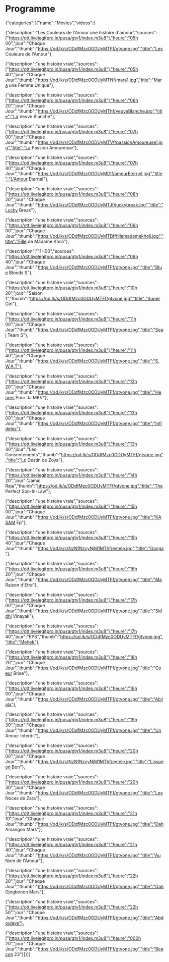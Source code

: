 # Programme
{"categories":[{"name":"Movies","videos":[

{"description":"Les Couleurs de l'Amour une histoire d'amour","sources":["https://ott.livelegitpro.in/pusa/gtv1/index.m3u8"],"heure":"05h 00","jour":"Chaque Jour","thumb":"https://od.lk/s/ODdfMzc0ODUyMTFf/gtvone.jpg","title":"Les Couleurs de l'Amour"},

{"description":"une histoire vraie","sources":["https://ott.livelegitpro.in/pusa/gtv1/index.m3u8"],"heure":"05h 40","jour":"Chaque Jour","thumb":"https://od.lk/s/ODdfMzc0ODUyMTNf/mara1.jpg","title":"Mara une Femme Unique"},

{"description":"une histoire vraie","sources":["https://ott.livelegitpro.in/pusa/gtv1/index.m3u8"],"heure":"06h 20","jour":"Chaque Jour","thumb":"https://od.lk/s/ODdfMzc0ODUyMThf/veuveBlanche.jpg","title":"La Veuve Blanche"},

{"description":"une histoire vraie","sources":["https://ott.livelegitpro.in/pusa/gtv1/index.m3u8"],"heure":"07h 00","jour":"Chaque Jour","thumb":"https://od.lk/s/ODdfMzc0ODUyMTVf/passionAmoureuse1.jpg","title":"La Passion Amoureuse"},

{"description":"une histoire vraie","sources":["https://ott.livelegitpro.in/pusa/gtv1/index.m3u8"],"heure":"07h 40","jour":"Chaque Jour","thumb":"https://od.lk/s/ODdfMzc0ODUyMDlf/amourEternel.jpg","title":"L'Amour Eternel"},

{"description":"une histoire vraie","sources":["https://ott.livelegitpro.in/pusa/gtv1/index.m3u8"],"heure":"08h 20","jour":"Chaque Jour","thumb":"https://od.lk/s/ODdfMzc0ODUyMTJf/luckybreak.jpg","title":"Lucky Break"},

{"description":"une histoire vraie","sources":["https://ott.livelegitpro.in/pusa/gtv1/index.m3u8"],"heure":"09h 00","jour":"Chaque Jour","thumb":"https://od.lk/s/ODdfMzc0ODUyMTBf/fillemadamekholi.jpg","title":"Fille de Madame Kholi"},

{"description":"11H00","sources":["https://ott.livelegitpro.in/pusa/gtv1/index.m3u8"],"heure":"09h 40","jour":"Chaque Jour","thumb":"https://od.lk/s/ODdfMzc0ODUyMTFf/gtvone.jpg","title":"Blue Bloods S"},

{"description":"une histoire vraie","sources":["https://ott.livelegitpro.in/pusa/gtv1/index.m3u8"],"heure":"10h 20","jour":"Saison 1","thumb":"https://od.lk/s/ODdfMzc0ODUyMTFf/gtvone.jpg","title":"Super Girl"},

{"description":"une histoire vraie","sources":["https://ott.livelegitpro.in/pusa/gtv1/index.m3u8"],"heure":"11h 00","jour":"Chaque Jour","thumb":"https://od.lk/s/ODdfMzc0ODUyMTFf/gtvone.jpg","title":"Seal Team S"},

{"description":"une histoire vraie","sources":["https://ott.livelegitpro.in/pusa/gtv1/index.m3u8"],"heure":"11h 40","jour":"Chaque Jour","thumb":"https://od.lk/s/ODdfMzc0ODUyMTFf/gtvone.jpg","title":"S.W.A.T"},

{"description":"une histoire vraie","sources":["https://ott.livelegitpro.in/pusa/gtv1/index.m3u8"],"heure":"12h 20","jour":"Chaque Jour","thumb":"https://od.lk/s/ODdfMzc0ODUyMTFf/gtvone.jpg","title":"Heures Pour JJ MKV"},

{"description":"une histoire vraie","sources":["https://ott.livelegitpro.in/pusa/gtv1/index.m3u8"],"heure":"13h 00","jour":"Chaque Jour","thumb":"https://od.lk/s/ODdfMzc0ODUyMTFf/gtvone.jpg","title":"Infideles"},

{"description":"une histoire vraie","sources":["https://ott.livelegitpro.in/pusa/gtv1/index.m3u8"],"heure":"13h 40","jour":"Les Consentements","thumb":"https://od.lk/s/ODdfMzc0ODUyMTFf/gtvone.jpg","title":"Le Destin de Zoya"},

{"description":"une histoire vraie","sources":["https://ott.livelegitpro.in/pusa/gtv1/index.m3u8"],"heure":"14h 20","jour":"Jamai Raja","thumb":"https://od.lk/s/ODdfMzc0ODUyMTFf/gtvone.jpg","title":"The Perfect Son-In-Law"},

{"description":"une histoire vraie","sources":["https://ott.livelegitpro.in/pusa/gtv1/index.m3u8"],"heure":"15h 00","jour":"Chaque Jour","thumb":"https://od.lk/s/ODdfMzc0ODUyMTFf/gtvone.jpg","title":"KASAM Ep"},

{"description":"une histoire vraie","sources":["https://ott.livelegitpro.in/pusa/gtv1/index.m3u8"],"heure":"15h 40","jour":"Chaque Jour","thumb":"https://od.lk/s/NzNfNzcyNjM1MThf/evtele.jpg","title":"Ganga"},

{"description":"une histoire vraie","sources":["https://ott.livelegitpro.in/pusa/gtv1/index.m3u8"],"heure":"16h 20","jour":"Chaque Jour","thumb":"https://od.lk/s/ODdfMzc0ODUyMTFf/gtvone.jpg","title":"Ma Raison d'Etre"},

{"description":"une histoire vraie","sources":["https://ott.livelegitpro.in/pusa/gtv1/index.m3u8"],"heure":"17h 00","jour":"Chaque Jour","thumb":"https://od.lk/s/ODdfMzc0ODUyMTFf/gtvone.jpg","title":"Siddhi Vinayak"},

{"description":"une histoire vraie","sources":["https://ott.livelegitpro.in/pusa/gtv1/index.m3u8"],"heure":"17h 40","jour":"EPS","thumb":"https://od.lk/s/ODdfMzc0ODUyMTFf/gtvone.jpg","title":"Mehek"},

{"description":"une histoire vraie","sources":["https://ott.livelegitpro.in/pusa/gtv1/index.m3u8"],"heure":"18h 20","jour":"Chaque Jour","thumb":"https://od.lk/s/ODdfMzc0ODUyMTFf/gtvone.jpg","title":"Coeur Brise"},

{"description":"une histoire vraie","sources":["https://ott.livelegitpro.in/pusa/gtv1/index.m3u8"],"heure":"19h 00","jour":"Chaque Jour","thumb":"https://od.lk/s/ODdfMzc0ODUyMTFf/gtvone.jpg","title":"Abilala"},

{"description":"une histoire vraie","sources":["https://ott.livelegitpro.in/pusa/gtv1/index.m3u8"],"heure":"19h 30","jour":"Chaque Jour","thumb":"https://od.lk/s/ODdfMzc0ODUyMTFf/gtvone.jpg","title":"Un Amour Interdit"},

{"description":"une histoire vraie","sources":["https://ott.livelegitpro.in/pusa/gtv1/index.m3u8"],"heure":"20h 00","jour":"Chaque Jour","thumb":"https://od.lk/s/NzNfNzcyNjM1MThf/evtele.jpg","title":"Lissanon Bon"},

{"description":"une histoire vraie","sources":["https://ott.livelegitpro.in/pusa/gtv1/index.m3u8"],"heure":"20h 30","jour":"Chaque Jour","thumb":"https://od.lk/s/ODdfMzc0ODUyMTFf/gtvone.jpg","title":"Les Noces de Zara"},

{"description":"une histoire vraie","sources":["https://ott.livelegitpro.in/pusa/gtv1/index.m3u8"],"heure":"21h 10","jour":"Chaque Jour","thumb":"https://od.lk/s/ODdfMzc0ODUyMTFf/gtvone.jpg","title":"Dah Amangon Mars"},

{"description":"une histoire vraie","sources":["https://ott.livelegitpro.in/pusa/gtv1/index.m3u8"],"heure":"21h 40","jour":"Chaque Jour","thumb":"https://od.lk/s/ODdfMzc0ODUyMTFf/gtvone.jpg","title":"Au Nom de l'Amour"},

{"description":"une histoire vraie","sources":["https://ott.livelegitpro.in/pusa/gtv1/index.m3u8"],"heure":"22h 20","jour":"Chaque Jour","thumb":"https://od.lk/s/ODdfMzc0ODUyMTFf/gtvone.jpg","title":"Dah Djogbenon Mars"},

{"description":"une histoire vraie","sources":["https://ott.livelegitpro.in/pusa/gtv1/index.m3u8"],"heure":"22h 50","jour":"Chaque Jour","thumb":"https://od.lk/s/ODdfMzc0ODUyMTFf/gtvone.jpg","title":"Abdoulaye"},

{"description":"une histoire vraie","sources":["https://ott.livelegitpro.in/pusa/gtv1/index.m3u8"],"heure":"000h 20","jour":"Chaque Jour","thumb":"https://od.lk/s/ODdfMzc0ODUyMTFf/gtvone.jpg","title":"Beacon 23"}]}]}
